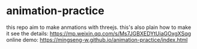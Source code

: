 # animation-practice
this  repo aim to make anmations with threejs. this's also plain how to make it
see the details: https://mp.weixin.qq.com/s/Ms7JGBXEDYtUiaGOxgXSqg
online demo: https://mingseng-w.github.io/animation-practice/index.html
